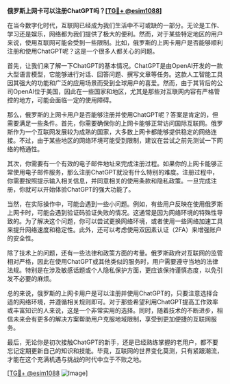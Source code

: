 **俄罗斯上网卡可以注册ChatGPT吗？[[TG💪+ @esim1088](https://t.me/s/esim1088)]**

在当今数字化时代，互联网已经成为我们生活中不可或缺的一部分。无论是工作、学习还是娱乐，网络都为我们提供了极大的便利。然而，对于某些特定地区的用户来说，使用互联网可能会受到一些限制。比如，俄罗斯的上网卡用户是否能够顺利注册和使用ChatGPT呢？这是一个很多人都关心的问题。

首先，让我们来了解一下ChatGPT的基本情况。ChatGPT是由OpenAI开发的一款大型语言模型，它能够进行对话、回答问题、撰写文章等任务。这款人工智能工具因其强大的功能和广泛的应用场景而受到全球用户的喜爱。然而，由于其背后的公司OpenAI位于美国，因此在一些国家和地区，尤其是那些对互联网内容有严格管控的地方，可能会面临一定的使用障碍。

那么，俄罗斯的上网卡用户是否能够注册并使用ChatGPT呢？答案是肯定的，但需要满足一些条件。首先，你需要确保你的上网卡能够正常访问国际互联网。俄罗斯作为一个互联网发展较为成熟的国家，大多数上网卡都能够提供稳定的网络连接。不过，由于某些地区的网络环境可能受到限制，建议在尝试之前先测试一下网络的畅通性。

其次，你需要有一个有效的电子邮件地址来完成注册过程。如果你的上网卡能够正常使用电子邮件服务，那么注册ChatGPT就没有什么特别的难度。注册过程中，你需要按照提示输入相关信息，并同意相关的使用条款和隐私政策。一旦完成注册，你就可以开始体验ChatGPT的强大功能了。

当然，在实际操作中，可能会遇到一些小问题。例如，有些用户反映在使用俄罗斯上网卡时，可能会遇到验证码验证失败的情况。这通常是因为网络环境的特殊性导致的。为了解决这个问题，你可以尝试更换网络环境，或者使用一些网络加速工具来提升网络速度和稳定性。此外，还可以考虑使用双因素认证（2FA）来增强账户的安全性。

除了技术上的问题，还有一些法律和政策方面的考量。俄罗斯政府对互联网的监管相对严格，因此在使用ChatGPT或其他类似的服务时，用户需要遵守当地的法律法规。特别是在涉及敏感话题或个人隐私保护方面，更应该保持谨慎态度，以免引发不必要的麻烦。

总的来说，俄罗斯的上网卡用户是可以注册并使用ChatGPT的，只要注意选择合适的网络环境，并遵循相关规则即可。对于那些希望利用ChatGPT提高工作效率或丰富知识的人来说，这是一个非常实用的选择。同时，随着技术的不断进步，相信未来会有更多的解决方案帮助用户克服地域限制，享受到更加便捷的互联网服务。

最后，无论你是初次接触ChatGPT的新手，还是已经熟练掌握的老用户，都不要忘记定期更新自己的知识和技能。毕竟，互联网的世界变化莫测，只有紧跟潮流，才能在这个充满机遇与挑战的时代中立于不败之地。

[[TG💪+ @esim1088](https://t.me/s/esim1088) ![Image](https://i.postimg.cc/4NQfJmqS/Snipaste-2025-05-13-00-14-12.png)]